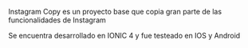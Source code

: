 Instagram Copy es un proyecto base que copia gran parte de las funcionalidades de Instagram

Se encuentra desarrollado en IONIC 4 y fue testeado en IOS y Android



